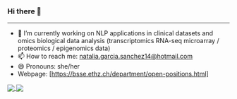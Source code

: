 ### Hi there 👋

<!--
**Natpod/Natpod** is a ✨ _special_ ✨ repository because its `README.md` (this file) appears on your GitHub profile.

Here are some ideas to get you started:

- 🔭 I’m currently working on omics biological data analysis (transcriptomics RNA-seq microarray / proteomics / epigenomics data)
- 🌱 I’m currently learning ...
- 👯 I’m looking to collaborate on ...
- 🤔 I’m looking for help with ...
- 💬 Ask me about ...
- 📫 How to reach me: natalia.garcia.sanchez14@hotmail.com
- 😄 Pronouns: she/her
- ⚡ Fun fact: ...
-->
---

- 🔭 I’m currently working on NLP applications in clinical datasets and omics biological data analysis (transcriptomics RNA-seq microarray / proteomics / epigenomics data)
- 📫 How to reach me: natalia.garcia.sanchez14@hotmail.com
- 😄 Pronouns: she/her
- Webpage: [https://bsse.ethz.ch/department/open-positions.html]

<a href="https://github.com/anuraghazra/github-readme-stats">
  <img align="center" src="https://github-readme-stats.vercel.app/api?username=Natpod&hide=contribs,prs&show_icons=true&theme=synthwave" />
</a>
  
<a href="https://github.com/anuraghazra/github-readme-stats">
  <img align="center" src="https://github-readme-stats.vercel.app/api/top-langs/?username=Natpod&layout=compact" />
</a>

